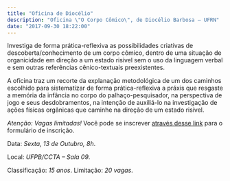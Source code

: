 ```yaml
---
title: "Oficina de Diocélio"
description: "Oficina \"O Corpo Cômico\", de Diocélio Barbosa – UFRN"
date: "2017-09-30 18:22:00"
---
```


Investiga de forma prática-reflexiva as possibilidades criativas de descoberta/conhecimento de um corpo cômico, dentro de uma situação de organicidade em direção a um estado risível sem o uso da linguagem verbal e sem outras referências cênico-textuais preexistentes.

A oficina traz um recorte da explanação metodológica de um dos caminhos escolhido para sistematizar de forma prática-reflexiva a práxis que resgaste a memória da infância no corpo do palhaço-pesquisador, na perspectiva de jogo e seus desdobramentos, na intenção de auxiliá-lo na investigação de ações físicas orgânicas que caminhe na direção de um estado risível.

*Atenção: Vagas limitadas!* Você pode se inscrever [através desse link](https://docs.google.com/forms/d/e/1FAIpQLScbT019azyNxbmGJuQvzJjl6tw8951qM-1eXDYpiKNf15RiCw/viewform) para o formulário de inscrição.

Data: *Sexta, 13 de Outubro, 8h*.

Local: *UFPB/CCTA – Sala 09*.

Classificação: *15 anos*.
Limitação: *20 vagas*.
